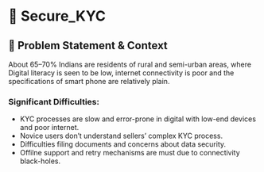 # 🪪 Secure_KYC
## 📝 Problem Statement & Context
About 65–70% Indians are residents of rural and semi-urban areas, where Digital literacy is seen to be low, internet connectivity is poor and the specifications of smart phone are relatively plain.
### Significant Difficulties:
- KYC processes are slow and error-prone in digital with low-end devices and poor internet.
- Novice users don’t understand sellers’ complex KYC process.
- Difficulties filing documents and concerns about data security.
- Offilne support and retry mechanisms are must due to connectivity black-holes.
